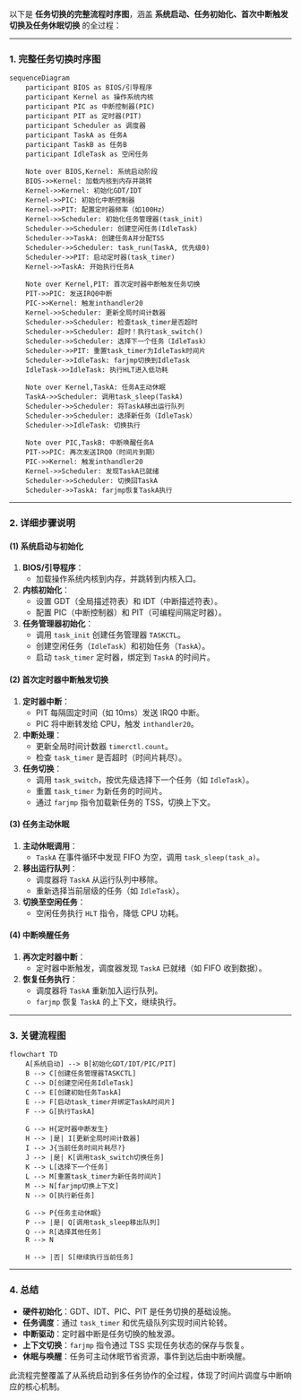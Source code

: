 以下是 **任务切换的完整流程时序图**，涵盖 **系统启动、任务初始化、首次中断触发切换及任务休眠切换** 的全过程：

---

### **1. 完整任务切换时序图**
```mermaid
sequenceDiagram
    participant BIOS as BIOS/引导程序
    participant Kernel as 操作系统内核
    participant PIC as 中断控制器(PIC)
    participant PIT as 定时器(PIT)
    participant Scheduler as 调度器
    participant TaskA as 任务A
    participant TaskB as 任务B
    participant IdleTask as 空闲任务

    Note over BIOS,Kernel: 系统启动阶段
    BIOS->>Kernel: 加载内核到内存并跳转
    Kernel->>Kernel: 初始化GDT/IDT
    Kernel->>PIC: 初始化中断控制器
    Kernel->>PIT: 配置定时器频率（如100Hz）
    Kernel->>Scheduler: 初始化任务管理器(task_init)
    Scheduler->>Scheduler: 创建空闲任务(IdleTask)
    Scheduler->>TaskA: 创建任务A并分配TSS
    Scheduler->>Scheduler: task_run(TaskA, 优先级0)
    Scheduler->>PIT: 启动定时器(task_timer)
    Kernel->>TaskA: 开始执行任务A

    Note over Kernel,PIT: 首次定时器中断触发任务切换
    PIT->>PIC: 发送IRQ0中断
    PIC->>Kernel: 触发inthandler20
    Kernel->>Scheduler: 更新全局时间计数器
    Scheduler->>Scheduler: 检查task_timer是否超时
    Scheduler->>Scheduler: 超时！执行task_switch()
    Scheduler->>Scheduler: 选择下一个任务（IdleTask）
    Scheduler->>PIT: 重置task_timer为IdleTask时间片
    Scheduler->>IdleTask: farjmp切换到IdleTask
    IdleTask->>IdleTask: 执行HLT进入低功耗

    Note over Kernel,TaskA: 任务A主动休眠
    TaskA->>Scheduler: 调用task_sleep(TaskA)
    Scheduler->>Scheduler: 将TaskA移出运行队列
    Scheduler->>Scheduler: 选择新任务（IdleTask）
    Scheduler->>IdleTask: 切换执行

    Note over PIC,TaskB: 中断唤醒任务A
    PIT->>PIC: 再次发送IRQ0（时间片到期）
    PIC->>Kernel: 触发inthandler20
    Kernel->>Scheduler: 发现TaskA已就绪
    Scheduler->>Scheduler: 切换回TaskA
    Scheduler->>TaskA: farjmp恢复TaskA执行
```

---

### **2. 详细步骤说明**

#### **(1) 系统启动与初始化**
1. **BIOS/引导程序**：  
   - 加载操作系统内核到内存，并跳转到内核入口。
2. **内核初始化**：  
   - 设置 GDT（全局描述符表）和 IDT（中断描述符表）。
   - 配置 PIC（中断控制器）和 PIT（可编程间隔定时器）。
3. **任务管理器初始化**：  
   - 调用 `task_init` 创建任务管理器 `TASKCTL`。
   - 创建空闲任务（`IdleTask`）和初始任务（`TaskA`）。
   - 启动 `task_timer` 定时器，绑定到 `TaskA` 的时间片。

#### **(2) 首次定时器中断触发切换**
1. **定时器中断**：  
   - PIT 每隔固定时间（如 10ms）发送 IRQ0 中断。
   - PIC 将中断转发给 CPU，触发 `inthandler20`。
2. **中断处理**：  
   - 更新全局时间计数器 `timerctl.count`。
   - 检查 `task_timer` 是否超时（时间片耗尽）。
3. **任务切换**：  
   - 调用 `task_switch`，按优先级选择下一个任务（如 `IdleTask`）。
   - 重置 `task_timer` 为新任务的时间片。
   - 通过 `farjmp` 指令加载新任务的 TSS，切换上下文。

#### **(3) 任务主动休眠**
1. **主动休眠调用**：  
   - `TaskA` 在事件循环中发现 FIFO 为空，调用 `task_sleep(task_a)`。
2. **移出运行队列**：  
   - 调度器将 `TaskA` 从运行队列中移除。
   - 重新选择当前层级的任务（如 `IdleTask`）。
3. **切换至空闲任务**：  
   - 空闲任务执行 `HLT` 指令，降低 CPU 功耗。

#### **(4) 中断唤醒任务**
1. **再次定时器中断**：  
   - 定时器中断触发，调度器发现 `TaskA` 已就绪（如 FIFO 收到数据）。
2. **恢复任务执行**：  
   - 调度器将 `TaskA` 重新加入运行队列。
   - `farjmp` 恢复 `TaskA` 的上下文，继续执行。

---

### **3. 关键流程图**
```mermaid
flowchart TD
    A[系统启动] --> B[初始化GDT/IDT/PIC/PIT]
    B --> C[创建任务管理器TASKCTL]
    C --> D[创建空闲任务IdleTask]
    C --> E[创建初始任务TaskA]
    E --> F[启动task_timer并绑定TaskA时间片]
    F --> G[执行TaskA]

    G --> H{定时器中断发生}
    H --> |是| I[更新全局时间计数器]
    I --> J{当前任务时间片耗尽?}
    J --> |是| K[调用task_switch切换任务]
    K --> L[选择下一个任务]
    L --> M[重置task_timer为新任务时间片]
    M --> N[farjmp切换上下文]
    N --> O[执行新任务]

    G --> P{任务主动休眠}
    P --> |是| Q[调用task_sleep移出队列]
    Q --> R[选择其他任务]
    R --> N

    H --> |否| S[继续执行当前任务]
```

---

### **4. 总结**
- **硬件初始化**：GDT、IDT、PIC、PIT 是任务切换的基础设施。
- **任务调度**：通过 `task_timer` 和优先级队列实现时间片轮转。
- **中断驱动**：定时器中断是任务切换的触发源。
- **上下文切换**：`farjmp` 指令通过 TSS 实现任务状态的保存与恢复。
- **休眠与唤醒**：任务可主动休眠节省资源，事件到达后由中断唤醒。

此流程完整覆盖了从系统启动到多任务协作的全过程，体现了时间片调度与中断响应的核心机制。
